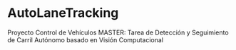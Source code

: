 # AutoLaneTracking
Proyecto Control de Vehículos MASTER: Tarea de Detección y Seguimiento de Carril Autónomo basado en Visión Computacional
